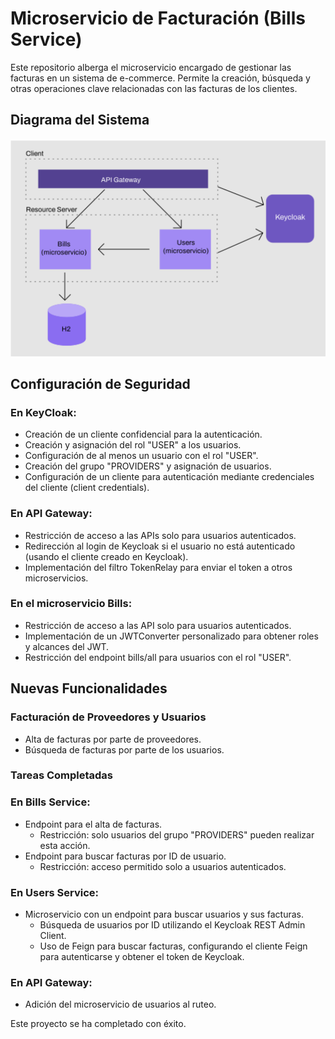 # Microservicio de Facturación (Bills Service)

Este repositorio alberga el microservicio encargado de gestionar las facturas en un sistema de e-commerce. Permite la creación, búsqueda y otras operaciones clave relacionadas con las facturas de los clientes.

## Diagrama del Sistema

![Diagrama del Sistema](screenshots/Diagram.png)

## Configuración de Seguridad

### En KeyCloak:

- Creación de un cliente confidencial para la autenticación.
- Creación y asignación del rol "USER" a los usuarios.
- Configuración de al menos un usuario con el rol "USER".
- Creación del grupo "PROVIDERS" y asignación de usuarios.
- Configuración de un cliente para autenticación mediante credenciales del cliente (client credentials).

### En API Gateway:

- Restricción de acceso a las APIs solo para usuarios autenticados.
- Redirección al login de Keycloak si el usuario no está autenticado (usando el cliente creado en Keycloak).
- Implementación del filtro TokenRelay para enviar el token a otros microservicios.

### En el microservicio Bills:

- Restricción de acceso a las API solo para usuarios autenticados.
- Implementación de un JWTConverter personalizado para obtener roles y alcances del JWT.
- Restricción del endpoint bills/all para usuarios con el rol "USER".

## Nuevas Funcionalidades

### Facturación de Proveedores y Usuarios

- Alta de facturas por parte de proveedores.
- Búsqueda de facturas por parte de los usuarios.

### Tareas Completadas

### En Bills Service:

- Endpoint para el alta de facturas.
  - Restricción: solo usuarios del grupo "PROVIDERS" pueden realizar esta acción.
- Endpoint para buscar facturas por ID de usuario.
  - Restricción: acceso permitido solo a usuarios autenticados.

### En Users Service:

- Microservicio con un endpoint para buscar usuarios y sus facturas.
  - Búsqueda de usuarios por ID utilizando el Keycloak REST Admin Client.
  - Uso de Feign para buscar facturas, configurando el cliente Feign para autenticarse y obtener el token de Keycloak.

### En API Gateway:

- Adición del microservicio de usuarios al ruteo.

Este proyecto se ha completado con éxito.

